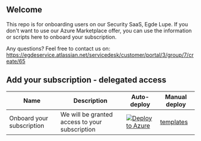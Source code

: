 ## Welcome
This repo is for onboarding users on our Security SaaS, Egde Lupe. If you don't want to use our Azure Marketplace offer, you can use the information or scripts here to onboard your subscription.

Any questions? Feel free to contact us on: https://egdeservice.atlassian.net/servicedesk/customer/portal/3/group/7/create/65

## Add your subscription - delegated access
Name | Description   | Auto-deploy   | Manual deploy |
-----| ------------- |--------------- |------- 
| Onboard your subscription | We will be granted access to your subscription | [![Deploy to Azure](https://aka.ms/deploytoazurebutton)](https%3A%2F%2Fraw.githubusercontent.com%2FEgdeConsulting%2FEgde.Lupe%2Fmain%2Fazure-lighthouse%2Ftemplates%2Fdelegated-resource-management%2FdelegatedResourceManagement.json) | [templates](https://github.com/EgdeConsulting/Egde.Lupe/tree/main/azure-lighthouse/templates/delegated-resource-management)

